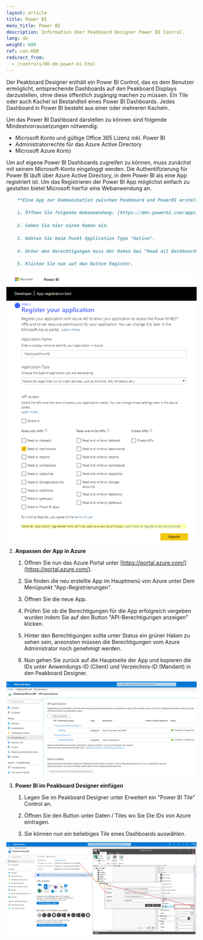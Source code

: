 ```yaml
---
layout: article
title: Power BI  
menu_title: Power BI
description: Information über Peakboard Designer Power BI Control.
lang: de
weight: 600
ref: con-600
redirect_from:
  - /controls/06-de-power-bi.html
---
```


Der Peakboard Designer enthält ein Power BI Control, das es dem Benutzer ermöglicht, entsprechende Dashboards auf den Peakboard Displays darzustellen, ohne diese öffentlich zugängig machen zu müssen. Ein Tile oder auch Kachel ist Bestandteil eines Power BI Dashboards. Jedes Dashboard in Power BI besteht aus einer oder mehreren Kacheln. 

Um das Power BI Dashboard darstellen zu können sind folgende Mindestvorrausetzungen nötwendig:

* Microsoft Konto und gültige Office 365 Lizenz inkl. Power BI
* Administratorrechte für das Azure Active Directory
* Microsoft Azure Konto

Um auf eigene Power BI Dashboards zugreifen zu können, muss zunächst mit seinem Microsoft-Konto eingeloggt werden. Die Authentifizierung für Power BI läuft über Azure Active Directory, in dem Power BI als eine App registriert ist.
Um das Registrieren der Power BI App möglichst einfach zu gestalten bietet Microsoft hierfür eine Webanwendung an.


```markdown
    **Eine App zur Kommunikation zwischen Peakboard und PowerBI erstellen**

    1. Öffnen Sie folgende Webanwendung: [https://dev.powerbi.com/apps](https://dev.powerbi.com/apps)

    2. Geben Sie hier einen Namen ein.

    3. Wählen Sie beim Punkt Application Type "Native".

    4. Unter den Berechtigungen muss der Haken bei "Read all Dashboards" gesetzt sein.

    5. Klicken Sie nun auf den Button Register. 
```
![image_1](/assets/images/Controls/Controls-Power/ControlsPowerBI01.png)


2. **Anpassen der App in Azure**

    1. Öffnen Sie nun das Azure Portal unter [https://portal.azure.com/](https://portal.azure.com/).

    2. Sie finden die neu erstellte App im Hauptmenü von Azure unter Dem Menüpunkt "App-Registrierungen".

    3. Öffnen Sie die neue App.

    4. Prüfen Sie ob die Berechtigungen für die App erfolgreich vergeben wurden indem Sie auf den Button "API-Berechtigungen anzeigen" klicken.

    5. Hinter den Berechtigungen sollte unter Status ein grüner Haken zu sehen sein, ansonsten müssen die Berechtigungen vom Azure Administrator noch genehmigt werden.

    6. Nun gehen Sie zurück auf die Hauptseite der App und kopieren die IDs unter Anwendungs-ID (Client) und Verzeichnis-ID (Mandant) in den Peakboard Designer.

![image_1](/assets/images/Controls/Controls-Power/ControlsPowerBI02.png)

3. **Power BI im Peakboard Designer einfügen**

    1. Legen Sie im Peakboard Designer unter Erweitert ein "Power BI Tile" Control an.

    2. Öffnen Sie den Button unter Daten / Tiles wo Sie Die IDs von Azure eintragen.

    3. Sie können nun ein beliebiges Tile eines Dashboards auswählen.


![image_1](/assets/images/Controls/Controls-Power/ControlsPowerBI03.png)
